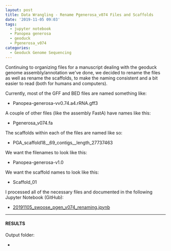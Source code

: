 ```yaml
---
layout: post
title: Data Wrangling - Rename Pgenerosa_v074 Files and Scaffolds
date: '2019-11-05 09:03'
tags:
  - jupyter notebook
  - Panopea generosa
  - geoduck
  - Pgenerosa_v074
categories:
  - Geoduck Genome Sequencing
---
```

Continuing to organizing files for a manuscript dealing with the geoduck genome assembly/annotation we've done, we decided to rename the files as well as rename the scaffolds, to make the naming consistent and a bit easier to read (both for humans and computers).

Currently, most of the GFF and BED files are named something like:

- Panopea-generosa-vv0.74.a4.rRNA.gff3

A couple of other files (like the assembly FastA) have names like this:

- Pgenerosa_v074.fa

The scaffolds within each of the files are named like so:

- PGA_scaffold18__69_contigs__length_27737463


We want the filenames to look like this:

- Panopea-generosa-v1.0

We want the scaffold names to look like this:

- Scaffold_01

I processed all of the necessary files and documented in the following Jupyter Notebook (GitHub):

- [20191105_swoose_pgen_v074_renaming.ipynb](https://github.com/RobertsLab/code/blob/master/notebooks/sam/20191105_swoose_pgen_v074_renaming.ipynb)

---

#### RESULTS

Output folder:

- []()
